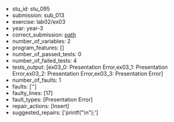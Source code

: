 - stu_id: stu_095	       
- submission: sub_013
- exercise: lab02/ex03
- year: year-3
- correct_submission: [path](https://github.com/pmorvalho/C-Pack-IPAs/blob/main/correct_submissions/year-3/lab02/ex03/ex03-stu_095-sub_011)
- number_of_variables: 2
- program_features: [] 
- number_of_passed_tests: 0
- number_of_failed_tests: 4
- tests_output: [ex03_0: Presentation Error,ex03_1: Presentation Error,ex03_2: Presentation Error,ex03_3: Presentation Error]
- number_of_faults: 1
- faults: ['']
- faulty_lines: [17]
- fault_types: [Presentation Error]
- repair_actions: [Insert] 
- suggested_repairs: ['printf("\n");']
